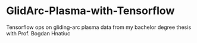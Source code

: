 # GlidArc-Plasma-with-Tensorflow
Tensorflow ops on gliding-arc plasma data from my bachelor degree thesis with Prof. Bogdan Hnatiuc
